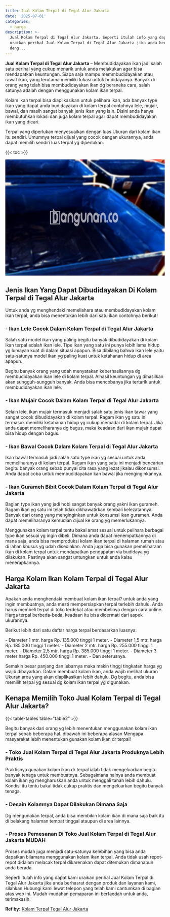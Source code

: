 ```yaml
---
title: Jual Kolam Terpal di Tegal Alur Jakarta
date: '2025-07-01'
categories:
  - harga
description: >-
  Jual Kolam Terpal di Tegal Alur Jakarta. Seperti itulah info yang dapat kami
  uraikan perihal Jual Kolam Terpal di Tegal Alur Jakarta jika anda berhasrat
  deng...
---
```


**Jual Kolam Terpal di Tegal Alur Jakarta** – Membudidayakan ikan jadi salah satu perihal yang cukup menarik untuk anda melakukan agar bisa mendapatkan keuntungan. Siapa saja mampu memmbudidayakan atau rawat ikan, yang terutama memiliki lokasi untuk budidayanya. Banyak dr orang yang telah bisa membudidayakan ikan dg beraneka cara, salah satunya adalah dengan menggunakan kolam ikan terpal.

Kolam ikan terpal bisa diaplikasikan untuk pelihara ikan, ada banyak type ikan yang dapat anda budidayakan di kolam terpal contohnya lele, mujair, bawal, dan masih sangat banyak jenis ikan yang lain. Disini anda hanya membutuhkan lokasi dan juga kolam terpal agar dapat membudidayakan ikan yang dicari.

Terpal yang diperlukan menyesuaikan dengan luas Ukuran dari kolam ikan itu sendiri. Umumnya terpal dijual yang cocok dengan ukurannya, anda dapat memilih sendiri luas terpal yg diperlukan.

{{< toc >}}

![Jual Kolam Terpal di Tegal Alur Jakarta](/images/jual-kolam-terpal-04.png)

## Jenis Ikan Yang Dapat Dibudidayakan Di Kolam Terpal di Tegal Alur Jakarta

Untuk anda yg menghendaki memeliahara atau membudidayakan kolam ikan terpal, anda bisa menentukan lebih dari satu ikan contohnya berikut!

### \- Ikan Lele Cocok Dalam Kolam Terpal di Tegal Alur Jakarta

Salah satu model ikan yang paling begitu banyak dibudidayakan di kolam ikan terpal adalah ikan lele. Tipe ikan yang satu ini punya lebih lama hidup yg lumayan kuat di dalam situasi apapun. Bisa dibilang bahwa ikan lele yaitu satu-satunya model ikan yg paling kuat untuk ketahanan hidup di area apapun.

Begitu banyak orang yang udah menyatakan keberhasilannya dg membudidayakan ikan lele di kolam terpal. Alhasil keuntungan yg dihasilkan akan sungguh-sungguh banyak. Anda bisa mencobanya jika tertarik untuk membudidayakan ikan lele.

### \- Ikan Mujair Cocok Dalam Kolam Terpal di Tegal Alur Jakarta

Selain lele, ikan mujair termasuk menjadi salah satu jenis ikan tawar yang sangat cocok dibudidayakan di kolam terpal. Ragam ikan yg satu ini termasuk memiliki ketahanan hidup yg cukup memadai di kolam terpal. Jika anda dapat memeliharanya dg bagus, maka keadaan dari ikan mujair dapat bisa hidup dengan bagus.

### \- Ikan Bawal Cocok Dalam Kolam Terpal di Tegal Alur Jakarta

Ikan bawal termasuk jadi salah satu type ikan yg sesuai untuk anda memeliharanya di kolam terpal. Ragam ikan yang satu ini menjadi pencarian begitu banyak orang sebab punyai cita rasa yang lezat jikalau dikonsumsi. Anda dapat coba untuk membudidayakan kan bawal jika menginginkannya.

### \- Ikan Gurameh Bibit Cocok Dalam Kolam Terpal di Tegal Alur Jakarta

Bagian type ikan yang jadi hobi sangat banyak orang yakni ikan gurameh. Ragam ikan yg satu ini telah tidak dikhawatirkan kembali kelezatannya. Banyak dari orang yang menginginkan untuk konsumsi ikan gurameh. Anda dapat memeliharanya kemudian dijual ke orang yg memerlukannya.

Menggunakan kolam terpal tentu bakal amat sesuai untuk pelihara berbagai type ikan sesuai yg ingin dibeli. Dimana anda dapat menempatkannya di mana saja, anda bisa memproduksi kolam ikan terpal di halaman rumah atau di lahan khusus yg udah disediakan. Anda juga bisa gunakan pemeliharaan ikan di kolam terpal untuk mendapatkan pendapatan via budidaya yg dilakukan. Pastinya akan sangat untungkan untuk anda kalau menerapkannya.

## Harga Kolam Ikan Kolam Terpal di Tegal Alur Jakarta

Apakah anda menghendaki membuat kolam ikan terpal? untuk anda yang ingin membuatnya, anda mesti mempersiapkan terpal terlebih dahulu. Anda harus membeli terpal di toko terdekat atau membelinya dengan cara online. Harga terpal berbeda-beda, keadaan itu bisa dicermati dari aspek ukurannya.

Berikut lebih dari satu daftar harga terpal berdasarkan luasnya:

\- Diameter 1 mtr. harga Rp. 135.000 tinggi 1 meter. - Diameter 1,5 mtr. harga Rp. 185.000 tinggi 1 meter. - Diameter 2 mtr. harga Rp. 255.000 tinggi 1 meter. - Diameter 2,5 mtr. harga Rp. 385.000 tinggi 1 meter. - Diameter 3 meter harga Rp. 450.000 tinggi 1 meter. - Dan seterusnya.

Semakin besar panjang dan lebarnya maka makin tinggi tingkatan harga yg wajib dibayarkan. Dalam membuat kolam ikan, anda wajib melihat ukuran Ukuran area yang akan diaplikasikan lebih dahulu. Dg begitu, anda bisa memilih terpal yg sesuai dg kolam ikan terpal yg digunakan.

## Kenapa Memilih Toko Jual Kolam Terpal di Tegal Alur Jakarta?

{{< table-tables table="table2" >}}

Begitu banyak dari orang yg lebih menentukan menggunakan kolam ikan terpal sebab beberapa hal. dibawah ini beberapa alasan Mengapa masyarakat lebih menentukan gunakan kolam ikan dr terpal!

### \- Toko Jual Kolam Terpal di Tegal Alur Jakarta Produknya Lebih Praktis

Praktisnya gunakan kolam ikan dr terpal ialah tidak mengeluarkan begitu banyak tenaga untuk membuatnya. Sebagaimana halnya anda membuat kolam ikan yg mengharuskan anda untuk menggali tanah lebih dahulu. Kondisi itu tentu bakal tidak cukup praktis dan mengeluarkan begitu banyak tenaga.

### \- Desain Kolamnya Dapat Dilakukan Dimana Saja

Dg mengunakan terpal, anda bisa membikin kolam ikan di mana saja baik itu di belakang halaman tempat tinggal ataupun di area lainnya.

### \- Proses Pemesanan Di Toko Jual Kolam Terpal di Tegal Alur Jakarta MUDAH

Proses mudah juga menjadi satu-satunya kelebihan yang bisa anda dapatkan bilamana menggunakan kolam ikan terpal. Anda tidak usah repot-repot didalam melacak terpal dikarenakan dapat ditemukan dimanapun anda berada.

Seperti itulah info yang dapat kami uraikan perihal Jual Kolam Terpal di Tegal Alur Jakarta jika anda berhasrat dengan produk dan layanan kami, silahkan Hubungi kami lewat telepon yang telah kami cantumkan di bagian atas web ini. Mudah-mudahan pemaparan ini berfaedah untuk anda, terimakasih.

**Ref by:** [Kolam Terpal Tegal Alur Jakarta](https://id.wikipedia.org/wiki/Kolam)
